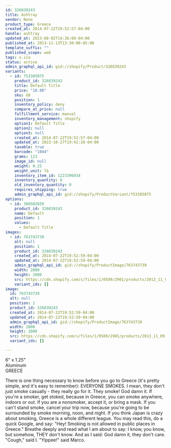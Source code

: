 ```yaml
---
id: 326839243
title: Ashtray
vendor: None
product_type: Greece
created_at: 2014-07-22T19:52:57-04:00
handle: ashtray
updated_at: 2023-08-02T14:36:08-04:00
published_at: 2013-11-13T13:30:00-05:00
template_suffix: ""
published_scope: web
tags: x.ica
status: active
admin_graphql_api_id: gid://shopify/Product/326839243
variants:
  - id: 753305075
    product_id: 326839243
    title: Default Title
    price: "18.00"
    sku: G8
    position: 1
    inventory_policy: deny
    compare_at_price: null
    fulfillment_service: manual
    inventory_management: shopify
    option1: Default Title
    option2: null
    option3: null
    created_at: 2014-07-22T19:52:57-04:00
    updated_at: 2023-10-27T19:42:28-04:00
    taxable: true
    barcode: "1044"
    grams: 113
    image_id: null
    weight: 0.25
    weight_unit: lb
    inventory_item_id: 1223396934
    inventory_quantity: 0
    old_inventory_quantity: 0
    requires_shipping: true
    admin_graphql_api_id: gid://shopify/ProductVariant/753305075
options:
  - id: 386502659
    product_id: 326839243
    name: Default
    position: 1
    values:
      - Default Title
images:
  - id: 763743739
    alt: null
    position: 1
    product_id: 326839243
    created_at: 2014-07-22T19:52:59-04:00
    updated_at: 2014-07-22T19:52:59-04:00
    admin_graphql_api_id: gid://shopify/ProductImage/763743739
    width: 2000
    height: 2000
    src: https://cdn.shopify.com/s/files/1/0589/2901/products/2013_11_09_Kiosk_0544_1_4c832ff8-9041-42dc-a8c8-27aafcddb95f.jpeg?v=1406073179
    variant_ids: []
image:
  id: 763743739
  alt: null
  position: 1
  product_id: 326839243
  created_at: 2014-07-22T19:52:59-04:00
  updated_at: 2014-07-22T19:52:59-04:00
  admin_graphql_api_id: gid://shopify/ProductImage/763743739
  width: 2000
  height: 2000
  src: https://cdn.shopify.com/s/files/1/0589/2901/products/2013_11_09_Kiosk_0544_1_4c832ff8-9041-42dc-a8c8-27aafcddb95f.jpeg?v=1406073179
  variant_ids: []

---
```


6" x 1.25"   
Aluminum  
GREECE

There is one thing necessary to know before you go to Greece (it's pretty simple, and it's easy to remember): EVERYONE SMOKES. I mean, they don't just smoke casually - they really go for it. They smoke! God damn it. If you're a smoker, get stoked, because in Greece, you can smoke anywhere, indoors or out. If you are a nonsmoker, accept it, or bring a mask. If you can't stand smoke, cancel your trip now, because you're going to be surrounded by smoke morning, noon, and night. If you think Japan is crazy about smoking, Greece is a whole different league. You may read this, do a quick Google, and say: "Hey! Smoking is not allowed in public places in Greece." Breathe deeply and read what I am about to say: I know, you know, but somehow, THEY don't know. And as I said: God damn it, they don't care. "Cough," said I. "Yippee!" said Marco.